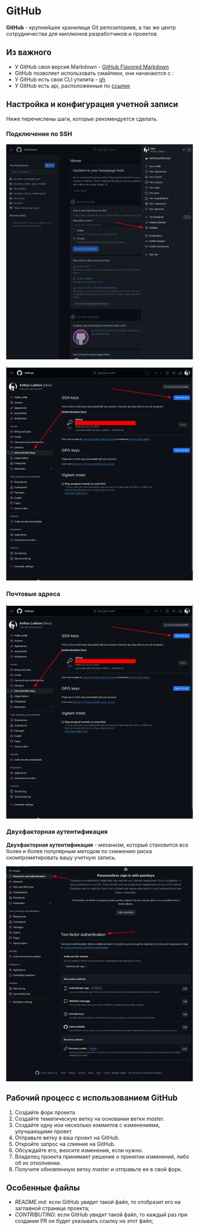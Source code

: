 # GitHub

**GitHub** - крупнейшее хранилище Git репозиториев, а так же центр сотрудничества для миллионов разработчиков и проектов.

## Из важного

- У GitHub своя версия Markdown - [GitHub Flavored Markdown](https://github.com/sindresorhus/github-markdown-css)
- GitHub позволяет использовать смайлики, они начанаются с :
- У GitHub есть своя CLI утилита - [gh](https://cli.github.com/)
- У GitHub есть api, расположенные по [ccылке](https://api.github.com/)

## Настройка и конфигурация учетной записи

Ниже перечислены шаги, которые рекомендуется сделать.

### Подключение по SSH

![ssh 1](./img/ssh1.png)

![ssh 2](./img/ssh2.png)

### Почтовые адреса

![email 1](./img/ssh2.png)

### Двухфакторная аутентификация

**Двухфакторная аутентификация** - механизм, который становится все более и более популярным методом по снижению риска скомпрометировать вашу учетную запись.

![2fa](./img/2fa.png)

## Рабочий процесс с использованием GitHub

1. Создайте форк проекта
2. Создайте тематическую ветку на основании ветки *master*.
3. Создайте одну иои несколько коммитов с изменениями, улучшающими проект.
4. Отправьте ветку в ваш проект на GitHub.
5. Откройте запрос на слияние на GitHub.
6. Обсуждайте его, вносите изменения, если нужно.
7. Владелец проекта принимает решение о принятии изменений, либо об их отколнении.
8. Получите обновленную ветку *master* и отправьте ее в свой форк.

## Особенные файлы

- *README.md*: если GitHub увидит такой файл, то отобразит его на заглавной странице проекта;
- *CONTRIBUTING*: если GitHub увидит такой файл, то каждый раз при создании PR он будет указывать ссылку на этот файл;

